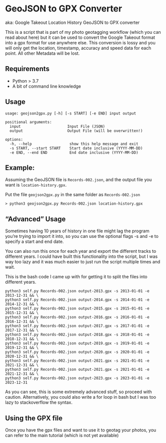 # GeoJSON to GPX Converter

aka: Google Takeout Location History GeoJSON to GPX converter

This is a script that is part of my photo geotagging workflow (which you can read about here) but it can be used to convert the Google Takeout format into a gpx format for use anywhere else. This conversion is lossy and you will only get the location, timestamp, accuracy and speed data for each point. All other Metadata will be lost.

## Requirements
- Python > 3.7
- A bit of command line knowledge

## Usage
```
usage: geojson2gpx.py [-h] [-s START] [-e END] input output

positional arguments:
  input                     Input File (JSON)
  output                    Output File (will be overwritten!)

options:
  -h, --help                 show this help message and exit
  -s START, --start START    Start date inclusive (YYYY-MM-DD)
  -e END, --end END          End date inclusive (YYYY-MM-DD)
```

## Example:
Assuming the GeoJSON file is `Records-002.json`, and the output file you want is `location-history.gpx`.

Put the file `geojson2gpx.py` in the same folder as `Records-002.json`
```
> python3 geojson2gpx.py Records-002.json location-history.gpx
```

## “Advanced” Usage
Sometimes having 10 years of history in one file might lag the program you’re trying to import it into, so you can use the optional flags -s and -e to specify a start and end date. 

You can also run this once for each year and export the different tracks to different years. I could have built this functionality into the script, but I was way too lazy and it was much easier to just run the script multiple times and wait.

This is the bash code I came up with for getting it to split the files into different years.

```
python3 self.py Records-002.json output-2013.gpx -s 2013-01-01 -e 2013-12-31 && \
python3 self.py Records-002.json output-2014.gpx -s 2014-01-01 -e 2014-12-31 && \
python3 self.py Records-002.json output-2015.gpx -s 2015-01-01 -e 2015-12-31 && \
python3 self.py Records-002.json output-2016.gpx -s 2016-01-01 -e 2016-12-31 && \
python3 self.py Records-002.json output-2017.gpx -s 2017-01-01 -e 2017-12-31 && \
python3 self.py Records-002.json output-2018.gpx -s 2018-01-01 -e 2018-12-31 && \
python3 self.py Records-002.json output-2019.gpx -s 2019-01-01 -e 2019-12-31 && \
python3 self.py Records-002.json output-2020.gpx -s 2020-01-01 -e 2020-12-31 && \
python3 self.py Records-002.json output-2021.gpx -s 2021-01-01 -e 2021-12-31 && \
python3 self.py Records-002.json output-2021.gpx -s 2021-01-01 -e 2021-12-31 && \
python3 self.py Records-002.json output-2023.gpx -s 2023-01-01 -e 2023-12-31
```

As you can see, this is some extremely advanced stuff, so proceed with caution.
Alternatively, you could also write a for loop in bash but I was too lazy to stackoverflow the syntax.

## Using the GPX file
Once you have the gpx files and want to use it to geotag your photos, you can refer to the main tutorial (which is not yet available)


